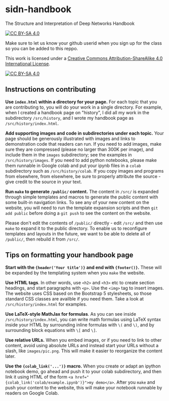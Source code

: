 # sidn-handbook

The Structure and Interpretation of Deep Networks Handbook

[![CC BY-SA 4.0][cc-by-sa-shield]][cc-by-sa]

Make sure to let us know your github userid when you sign up for the class so you can be added to this reppo.

This work is licensed under a
[Creative Commons Attribution-ShareAlike 4.0 International License][cc-by-sa].

[![CC BY-SA 4.0][cc-by-sa-image]][cc-by-sa]

[cc-by-sa]: http://creativecommons.org/licenses/by-sa/4.0/
[cc-by-sa-image]: https://licensebuttons.net/l/by-sa/4.0/88x31.png
[cc-by-sa-shield]: https://img.shields.io/badge/License-CC%20BY--SA%204.0-lightgrey.svg

## Instructions on contributing

**Use `index.html` within a directory for your page.**
For each topic that you are contributing to, you will do your work in a single
directory. For example, when I created a handbook page on "history", I did
all my work in the subdirectory `/src/history`, and I wrote my handbook
page as `/src/history/index.html`.

**Add supporting images and code in subdirectories under each topic.**
Your page should be generously illustrated with images and links to
demonstration code that readers can run.  If you need to add images,
make sure they are compressed (please no larger than 300K per image),
and include them in the `images` subdirectory;
see the examples in `/src/history/images`.  If you need to add python
notebooks, please make them runnable in Google colab and put your
ipynb files in a `colab` subdirectory such as `/src/history/colab`.
If you copy images and programs from elsewhere, from elsewhere,
be sure to properly attribute the source - give credit to the
source in your text.

**Run `make` to generate `/public/` content.**
The content in `/src/` is expanded through simple templates and macros
to generate the public content with some built-in navigation links.
To see any of your new content on the website, you will need to run
the template expansion scripts and then `git add public` before
doing a `git push` to see the content on the website.

Please don't edit the contents of `/public/` directly - edit `/src/`
and then use `make` to expand it to the public directory. To enable us
to reconfigure templates and layouts in the future, we want to
be able to delete all of `/public/`, then rebuild it from `/src/`.

## Tips on formatting your handbook page

**Start with the `{header('Your title')}` and end with `{footer()}`.**
These will be expanded by the templating system when you `make`
the website.

**Use HTML tags**.  In other words, use `<h2>` and `<h3>` etc to
create section headings, and start paragraphs with `<p>`.  Use
the `<img>` tag to insert images.  The website uses CSS based on
the Bootstrap 5 stylesheets, so those standard CSS classes are
availble if you need them. Take a look at `/src/history/index.html`
for examples.

**Use LaTeX-style MathJax for formulas**.  As you can see inside
`/src/history/index.html`, you can write math formulas using
LaTeX syntax inside your HTML by surrounding inline formulas
with `\(` and `\)`, and by surrounding block equations with
`\[` and `\]`.

**Use relative URLs.**  When you embed images, or if you need
to link to other content, avoid using absolute URLs and
instead start your URLs without a slash, like `images/pic.png`.
This will make it easier to reorganize the content later.

**Use the `{colab_link('...')}` macro.** When you
create or adapt an ipython notebook demo, go ahead and push it to
your colab subdirectory, and then link it using HTML of the form
`<a href="{colab_link('colab/example.ipynb')}">my demo</a>`.
After you `make` and push your content to the website, this
will make your notebook runnable by readers on Google Colab.




